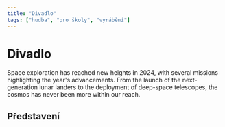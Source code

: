 ```yaml
---
title: "Divadlo"
tags: ["hudba", "pro školy", "vyrábění"]
---
```


# Divadlo

Space exploration has reached new heights in 2024, with several missions highlighting the year's advancements. From the launch of the next-generation lunar landers to the deployment of deep-space telescopes, the cosmos has never been more within our reach.

## Představení
